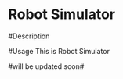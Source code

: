 Robot Simulator
=================

#Description

#Usage
This is Robot Simulator

#will be updated soon#

